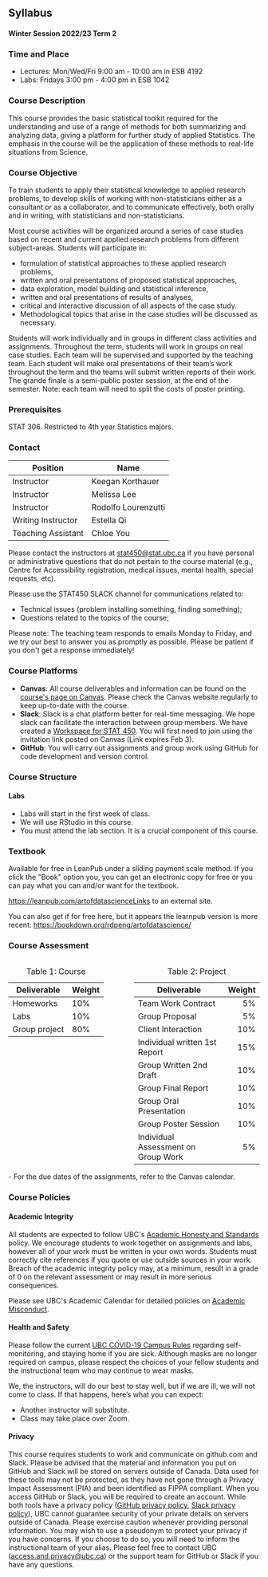 ## Syllabus
#### Winter Session 2022/23 Term 2

### Time and Place

- Lectures: Mon/Wed/Fri 9:00 am - 10:00 am in ESB 4192
- Labs: Fridays 3:00 pm - 4:00 pm in ESB 1042


### Course Description 
This course provides the basic statistical toolkit required for the understanding and use of a range of methods for both summarizing and analyzing data, giving a platform for further study of applied Statistics. The emphasis in the course will be the application of these methods to real-life situations from Science.
 
### Course Objective
To train students to apply their statistical knowledge to applied research problems, to develop skills of working with non-statisticians either as a consultant or as a collaborator, and to communicate effectively, both orally and in writing, with statisticians and non-statisticians. 

Most course activities will be organized around a series of case studies based on recent and current applied research problems from different subject-areas. Students will participate in: 

- formulation of statistical approaches to these applied research problems,
- written and oral presentations of proposed statistical approaches,
- data exploration, model building and statistical inference,
- written and oral presentations of results of analyses,
- critical and interactive discussion of all aspects of the case study.
- Methodological topics that arise in the case studies will be discussed as necessary. 

Students will work individually and in groups in different class activities and assignments. Throughout the term, students will work in groups on real case studies. Each team will be supervised and supported by the teaching team. Each student will make oral presentations of their team’s work throughout the term and the teams will submit written reports of their work.  The grande finale is a semi-public poster session, at the end of the semester.  Note:  each team will need to split the costs of poster printing. 

### Prerequisites

STAT 306. Restricted to 4th year Statistics majors.

### Contact

|      Position      |         Name        |     
|--------------------|---------------------|
|     Instructor     |   Keegan Korthauer  |         
|     Instructor     |     Melissa Lee     |          
|     Instructor     | Rodolfo Lourenzutti |   
| Writing Instructor |     Estella Qi      |
| Teaching Assistant |      Chloe You      |        

Please contact the instructors at stat450@stat.ubc.ca if you have personal or administrative questions that do not pertain to the course material (e.g., Centre for Accessibility registration, medical issues, mental health, special requests, etc).

Please use the STAT450 SLACK channel for communications related to:

- Technical issues (problem installing something, finding something);
- Questions related to the topics of the course;

Please note: The teaching team responds to emails Monday to Friday, and we try our best to answer you as promptly as possible. Please be patient if you don't get a response immediately!

### Course Platforms

- **Canvas**: All course deliverables and information can be found on the [course's page on Canvas](https://canvas.ubc.ca/courses/110122). Please check the Canvas website regularly to keep up-to-date with the course.
- **Slack**: Slack is a chat platform better for real-time messaging. We hope slack can facilitate the interaction between group members. We have created a [Workspace for STAT 450](https://stat540students.slack.com). You will first need to join using the invitation link posted on Canvas (Link expires Feb 3).
- **GitHub**: You will carry out assignments and group work using GitHub for code development and version control. 

### Course Structure

#### Labs

- Labs will start in the first week of class.
- We will use RStudio in this course.
- You must attend the lab section. It is a crucial component of this course.

### Textbook

Available for free in LeanPub under a sliding payment scale method. If you click the "Book" option you, you can get an electronic copy for free or you can pay what you can and/or want for the textbook. 

https://leanpub.com/artofdatascienceLinks to an external site.

You can also get if for free here, but it appears the learnpub version is more recent:  https://bookdown.org/rdpeng/artofdatascience/

### Course Assessment

<div style="display: flex; height: max-content;">
    <table style="height:min-content">
        <caption>Table 1: Course</caption>
        <thead>
            <tr>
                <th>Deliverable</th>
                <th>Weight</th>
            </tr>
        </thead>
        <tbody>
            <tr>
                <td>Homeworks</td>
                <td>10%</td>
            </tr>
            <tr>     
                <td>Labs</td>
                <td>10%</td>
            </tr>
            <tr>
                <td>Group project</td>
                <td>80%</td>
            </tr>
        </tbody>
    </table>
    <table>
        <caption>Table 2: Project</caption>
        <thead>
            <tr>
                <th>Deliverable</th>
                <th>Weight</th>
            </tr>
        </thead>
        <tbody>
            <tr>
                <td style="text-align: left">Team Work Contract</td>
                <td style="text-align: right">5%</td>
            </tr>
            <tr>
                <td style="text-align: left">Group Proposal </td>
                <td style="text-align: right">5%</td>
            </tr>
            <tr>
                <td style="text-align: left">Client Interaction</td>
                <td style="text-align: right">10%</td>
            </tr>
            <tr>
                <td style="text-align: left">Individual written 1st Report</td>
                <td style="text-align: right">15%</td>
            </tr>
            <tr>
                <td style="text-align: left">Group Written 2nd Draft</td>
                <td style="text-align: right">10%</td>
            </tr>
            <tr>
                <td style="text-align: left">Group Final Report</td>
                <td style="text-align: right">10%</td>
            </tr>
            <tr>
                <td style="text-align: left">Group Oral Presentation</td>
                <td style="text-align: right">10%</td>
            </tr>
            <tr>
                <td style="text-align: left">Group Poster Session</td>
                <td style="text-align: right">10%</td>
            </tr>
            <tr>
                <td style="text-align: left">Individual Assessment on Group Work</td>
                <td style="text-align: right">5%</td>
            </tr>
        </tbody>
    </table>
</div>
- For the due dates of the assignments, refer to the Canvas calendar.

### Course Policies

#### Academic Integrity

All students are expected to follow UBC's [Academic Honesty and Standards](http://www.calendar.ubc.ca/vancouver/index.cfm?tree=3,286,0,0#15620) policy. We encourage students to work together on assignments and labs, however all of your work must be written in your own words. Students must correctly cite references if you quote or use outside sources in your work. Breach of the academic integrity policy may, at a minimum, result in a grade of 0 on the relevant assessment or may result in more serious consequences.

Please see UBC's Academic Calendar for detailed policies on [Academic Misconduct](http://calendar.ubc.ca/vancouver/index.cfm?tree=3,54,111,0).

#### Health and Safety

Please follow the current [UBC COVID-19 Campus Rules](https://srs.ubc.ca/covid-19/ubc-campus-rules-guidance-documents/) regarding self-monitoring, and staying home if you are sick. Although masks are no longer required on campus, please respect the choices of your fellow students and the instructional team who may continue to wear masks. 

We, the instructors, will do our best to stay well, but if we are ill, we will not come to class. If that happens, here’s what you can expect:
- Another instructor will substitute.
- Class may take place over Zoom. 

#### Privacy

This course requires students to work and communicate on github.com and Slack. Please be advised that the material and information you put on GitHub and Slack will be stored on servers outside of Canada. Data used for these tools may not be protected, as they have not gone through a Privacy Impact Assessment (PIA) and been identified as FIPPA compliant. When you access GitHub or Slack, you will be required to create an account. While both tools have a privacy policy ([GitHub privacy policy](https://docs.github.com/en/site-policy/privacy-policies/github-privacy-statement), [Slack privacy policy](https://slack.com/trust/privacy/privacy-policy)), UBC cannot guarantee security of your private details on servers outside of Canada. Please exercise caution whenever providing personal information. You may wish to use a pseudonym to protect your privacy if you have concerns. If you choose to do so, you will need to inform the instructional team of your alias. Please feel free to contact UBC (<access.and.privacy@ubc.ca>) or the support team for GitHub or Slack if you have any questions.
